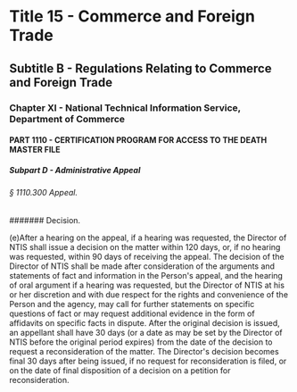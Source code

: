 
# Title 15 - Commerce and Foreign Trade
## Subtitle B - Regulations Relating to Commerce and Foreign Trade
### Chapter XI - National Technical Information Service, Department of Commerce
#### PART 1110 - CERTIFICATION PROGRAM FOR ACCESS TO THE DEATH MASTER FILE
##### Subpart D - Administrative Appeal
###### § 1110.300 Appeal.
####### Decision.

(e)After a hearing on the appeal, if a hearing was requested, the Director of NTIS shall issue a decision on the matter within 120 days, or, if no hearing was requested, within 90 days of receiving the appeal. The decision of the Director of NTIS shall be made after consideration of the arguments and statements of fact and information in the Person's appeal, and the hearing of oral argument if a hearing was requested, but the Director of NTIS at his or her discretion and with due respect for the rights and convenience of the Person and the agency, may call for further statements on specific questions of fact or may request additional evidence in the form of affidavits on specific facts in dispute. After the original decision is issued, an appellant shall have 30 days (or a date as may be set by the Director of NTIS before the original period expires) from the date of the decision to request a reconsideration of the matter. The Director's decision becomes final 30 days after being issued, if no request for reconsideration is filed, or on the date of final disposition of a decision on a petition for reconsideration.
